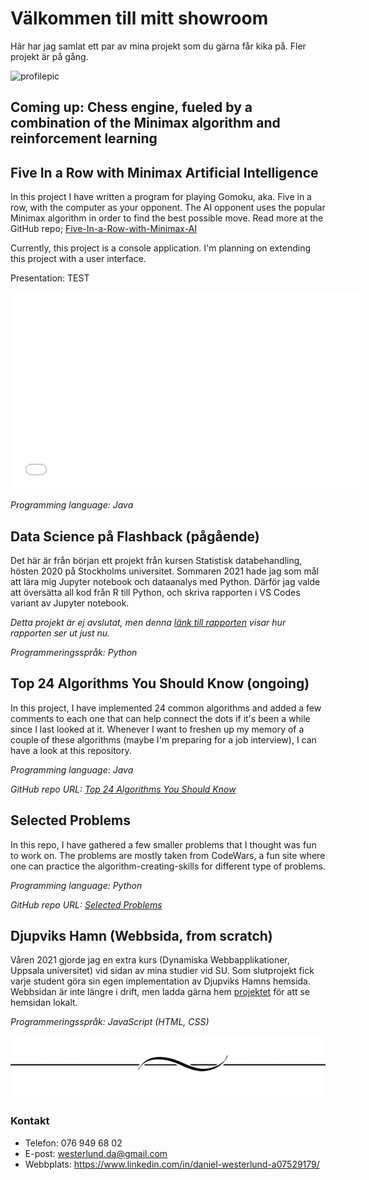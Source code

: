 # Välkommen till mitt showroom

Här har jag samlat ett par av mina projekt som du gärna får kika på. Fler projekt är på gång.

![profilepic](images/profilepic.jpg)

## Coming up: Chess engine, fueled by a combination of the Minimax algorithm and reinforcement learning

## Five In a Row with Minimax Artificial Intelligence

In this project I have written a program for playing Gomoku, aka. Five in a row, with the computer as your opponent. The AI opponent uses the popular Minimax algorithm in order to find the best possible move. Read more at the GitHub repo; [Five-In-a-Row-with-Minimax-AI](https://github.com/DanielW720/Five-In-a-Row-with-Minimax-AI)

Currently, this project is a console application. I'm planning on extending this project with a user interface.

Presentation: TEST 

<iframe id="video" width="560" height="315" src="presentation\Presentation.mp4" frameborder="0" allow="autoplay; encrypted-media" allowfullscreen=""></iframe>

_Programming language: Java_

## Data Science på Flashback (pågående)

Det här är från början ett projekt från kursen Statistisk databehandling, hösten 2020 på Stockholms universitet. Sommaren 2021 hade jag som mål att lära mig Jupyter notebook och dataanalys med Python. Därför jag valde att översätta all kod från R till Python, och skriva rapporten i VS Codes variant av Jupyter notebook.

*Detta projekt är ej avslutat, men denna [länk till rapporten](https://github.com/DanielW720/DS_Flashback/blob/main/report.ipynb) visar hur rapporten ser ut just nu.*

_Programmeringsspråk: Python_

## Top 24 Algorithms You Should Know (ongoing)

In this project, I have implemented 24 common algorithms and added a few comments to each one that can help connect the dots if it's been a while since I last looked at it. Whenever I want to freshen up my memory of a couple of these algorithms (maybe I'm preparing for a job interview), I can have a look at this repository.

_Programming language: Java_

_GitHub repo URL: [Top 24 Algorithms You Should Know](https://github.com/DanielW720/Algorithms)_

## Selected Problems

In this repo, I have gathered a few smaller problems that I thought was fun to work on. The problems are mostly taken from CodeWars, a fun site where one can practice the algorithm-creating-skills for different type of problems.

_Programming language: Python_

_GitHub repo URL: [Selected Problems](https://github.com/DanielW720/SelectedProblems)_

## Djupviks Hamn (Webbsida, from scratch)

Våren 2021 gjorde jag en extra kurs (Dynamiska Webbapplikationer, Uppsala universitet) vid sidan av mina studier vid SU. Som slutprojekt fick varje student göra sin egen implementation av Djupviks Hamns hemsida. Webbsidan är inte längre i drift, men ladda gärna hem [projektet](https://github.com/DanielW720/DjupviksHamn_website) för att se hemsidan lokalt.

_Programmeringsspråk: JavaScript (HTML, CSS)_

<img width="100%" height="100px" src="images/pi7rEG77T.png">

### Kontakt

* Telefon: 076 949 68 02
* E-post: westerlund.da@gmail.com
* Webbplats: <https://www.linkedin.com/in/daniel-westerlund-a07529179/>

